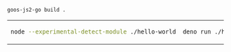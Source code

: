 ```sh
goos-js2-go build .
```

<table><td>

```sh
node --experimental-detect-module ./hello-world
```

<td>

```sh
deno run ./hello-world
```

<td>

```sh
bun ./hello-world
```

</table>
